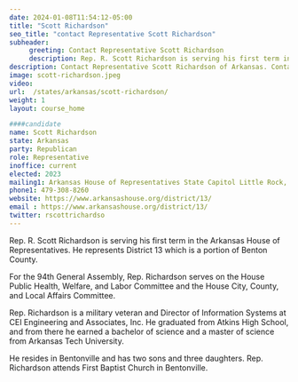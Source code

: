 ```yaml
---
date: 2024-01-08T11:54:12-05:00
title: "Scott Richardson"
seo_title: "contact Representative Scott Richardson"
subheader:
     greeting: Contact Representative Scott Richardson
     description: Rep. R. Scott Richardson is serving his first term in the Arkansas House of Representatives. He represents District 13 which is a portion of Benton County. For the 94th General Assembly, Rep. Richardson serves on the House Public Health, Welfare, and Labor Committee and the House City, County, and Local Affairs Committee.
description: Contact Representative Scott Richardson of Arkansas. Contact information for Scott Richardson includes email address, phone number, and mailing address.
image: scott-richardson.jpeg
video:
url:  /states/arkansas/scott-richardson/
weight: 1
layout: course_home

####candidate
name: Scott Richardson
state: Arkansas
party: Republican
role: Representative
inoffice: current
elected: 2023
mailing1: Arkansas House of Representatives State Capitol Little Rock, AR 72201
phone1: 479-308-8260
website: https://www.arkansashouse.org/district/13/
email : https://www.arkansashouse.org/district/13/
twitter: rscottrichardso
---
```


Rep. R. Scott Richardson is serving his first term in the Arkansas House of Representatives. He represents District 13 which is a portion of Benton County.

For the 94th General Assembly, Rep. Richardson serves on the House Public Health, Welfare, and Labor Committee and the House City, County, and Local Affairs Committee.

Rep. Richardson is a military veteran and Director of Information Systems at CEI Engineering and Associates, Inc. He graduated from Atkins High School, and from there he earned a bachelor of science and a master of science from Arkansas Tech University.

He resides in Bentonville and has two sons and three daughters. Rep. Richardson attends First Baptist Church in Bentonville.
